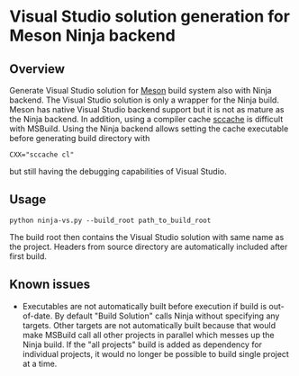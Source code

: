 # Visual Studio solution generation for Meson Ninja backend

## Overview
Generate Visual Studio solution for [Meson](https://mesonbuild.com/) build system also with Ninja backend. The Visual Studio solution is only a wrapper for the Ninja build. Meson has native Visual Studio backend support but it is not as mature as the Ninja backend. In addition, using a compiler cache [sccache](https://github.com/mozilla/sccache/) is difficult with MSBuild. Using the Ninja backend allows setting the cache executable before generating build directory with
```
CXX="sccache cl"
```
but still having the debugging capabilities of Visual Studio.

## Usage
```
python ninja-vs.py --build_root path_to_build_root
```
The build root then contains the Visual Studio solution with same name as the project. Headers from source directory are automatically included after first build.


## Known issues
* Executables are not automatically built before execution if build is out-of-date. By default "Build Solution" calls Ninja without specifying any targets. Other targets are not automatically built because that would make MSBuild call all other projects in parallel which messes up the Ninja build. If the "all projects" build is added as dependency for individual projects, it would no longer be possible to build single project at a time.
